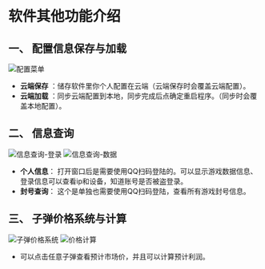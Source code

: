 # 软件其他功能介绍

## 一、 配置信息保存与加载

![配置菜单](/images/image_30.png)

* **云端保存** ：储存软件里你个人配置在云端（云端保存时会覆盖云端配置）。
* **云端加载** ：同步云端配置到本地，同步完成后点确定重启程序。（同步时会覆盖本地配置）。

## 二、 信息查询

![信息查询-登录](/images/image_31.png)
![信息查询-数据](/images/image_32.png)

* **个人信息**： 打开窗口后是需要使用QQ扫码登陆的。可以显示游戏数据信息、登录信息可以查看ip和设备，知道账号是否被盗登录。
* **封号查询**： 这个是单独也需要使用QQ扫码登陆，查看所有游戏封号信息。

## 三、 子弹价格系统与计算

![子弹价格系统](/images/image_33.png)
![价格计算](/images/image_34.png)

* 可以点击任意子弹查看预计市场价，并且可以计算预计利润。